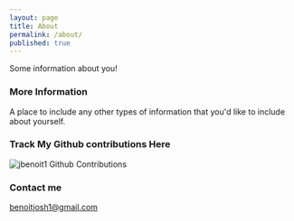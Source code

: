 ```yaml
---
layout: page
title: About
permalink: /about/
published: true
---
```


Some information about you!

### More Information

A place to include any other types of information that you'd like to include about yourself.

### Track My Github contributions Here

<img src="http://ghchart.rshah.org/#276298/jbenoit1" alt="jbenoit1 Github Contributions">


### Contact me

[benoitjosh1@gmail.com](benoitjosh1@gmail.com)

